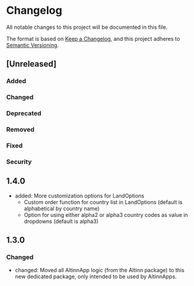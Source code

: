 # Changelog

All notable changes to this project will be documented in this file.

The format is based on [Keep a Changelog](https://keepachangelog.com/en/1.1.0/),
and this project adheres to [Semantic Versioning](https://semver.org/spec/v2.0.0.html).

## [Unreleased]

### Added <!-- for new features. -->

### Changed <!--  for changes in existing functionality. -->

### Deprecated <!--  for soon-to-be removed features. -->

### Removed <!-- for now removed features. -->

### Fixed <!-- for any bug fixes. -->

### Security <!-- in case of vulnerabilities. -->

## 1.4.0

- added: More customization options for LandOptions
  - Custom order function for country list in LandOptions (default is alphabetical by country name)
  - Option for using either alpha2 or alpha3 country codes as value in dropdowns (default is alpha3)

## 1.3.0

### Changed

- changed: Moved all AltinnApp logic (from the Altinn package) to this new dedicated package, only intended to be used by AltinnApps.
